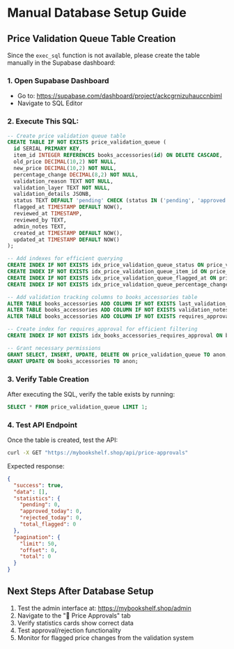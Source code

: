 # Manual Database Setup Guide

## Price Validation Queue Table Creation

Since the `exec_sql` function is not available, please create the table manually in the Supabase dashboard:

### 1. Open Supabase Dashboard

- Go to: https://supabase.com/dashboard/project/ackcgrnizuhauccnbiml
- Navigate to SQL Editor

### 2. Execute This SQL:

```sql
-- Create price validation queue table
CREATE TABLE IF NOT EXISTS price_validation_queue (
  id SERIAL PRIMARY KEY,
  item_id INTEGER REFERENCES books_accessories(id) ON DELETE CASCADE,
  old_price DECIMAL(10,2) NOT NULL,
  new_price DECIMAL(10,2) NOT NULL,
  percentage_change DECIMAL(8,2) NOT NULL,
  validation_reason TEXT NOT NULL,
  validation_layer TEXT NOT NULL,
  validation_details JSONB,
  status TEXT DEFAULT 'pending' CHECK (status IN ('pending', 'approved', 'rejected')),
  flagged_at TIMESTAMP DEFAULT NOW(),
  reviewed_at TIMESTAMP,
  reviewed_by TEXT,
  admin_notes TEXT,
  created_at TIMESTAMP DEFAULT NOW(),
  updated_at TIMESTAMP DEFAULT NOW()
);

-- Add indexes for efficient querying
CREATE INDEX IF NOT EXISTS idx_price_validation_queue_status ON price_validation_queue(status);
CREATE INDEX IF NOT EXISTS idx_price_validation_queue_item_id ON price_validation_queue(item_id);
CREATE INDEX IF NOT EXISTS idx_price_validation_queue_flagged_at ON price_validation_queue(flagged_at);
CREATE INDEX IF NOT EXISTS idx_price_validation_queue_percentage_change ON price_validation_queue(percentage_change);

-- Add validation tracking columns to books_accessories table
ALTER TABLE books_accessories ADD COLUMN IF NOT EXISTS last_validation_status TEXT;
ALTER TABLE books_accessories ADD COLUMN IF NOT EXISTS validation_notes TEXT;
ALTER TABLE books_accessories ADD COLUMN IF NOT EXISTS requires_approval BOOLEAN DEFAULT FALSE;

-- Create index for requires_approval for efficient filtering
CREATE INDEX IF NOT EXISTS idx_books_accessories_requires_approval ON books_accessories(requires_approval);

-- Grant necessary permissions
GRANT SELECT, INSERT, UPDATE, DELETE ON price_validation_queue TO anon;
GRANT UPDATE ON books_accessories TO anon;
```

### 3. Verify Table Creation

After executing the SQL, verify the table exists by running:

```sql
SELECT * FROM price_validation_queue LIMIT 1;
```

### 4. Test API Endpoint

Once the table is created, test the API:

```bash
curl -X GET "https://mybookshelf.shop/api/price-approvals"
```

Expected response:

```json
{
  "success": true,
  "data": [],
  "statistics": {
    "pending": 0,
    "approved_today": 0,
    "rejected_today": 0,
    "total_flagged": 0
  },
  "pagination": {
    "limit": 50,
    "offset": 0,
    "total": 0
  }
}
```

## Next Steps After Database Setup

1. Test the admin interface at: https://mybookshelf.shop/admin
2. Navigate to the "🚨 Price Approvals" tab
3. Verify statistics cards show correct data
4. Test approval/rejection functionality
5. Monitor for flagged price changes from the validation system

